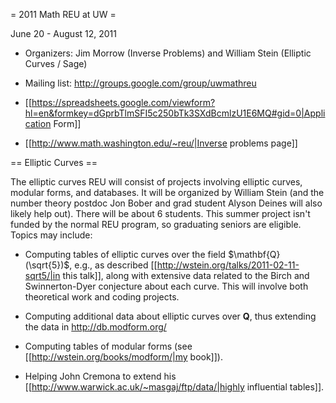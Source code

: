 = 2011 Math REU at UW =

June 20 - August 12, 2011 

 * Organizers: Jim Morrow (Inverse Problems) and William Stein (Elliptic Curves / Sage)

 * Mailing list: http://groups.google.com/group/uwmathreu

 * [[https://spreadsheets.google.com/viewform?hl=en&formkey=dGprbTlmSFI5c250bTk3SXdBcmlzU1E6MQ#gid=0|Application Form]]

 * [[http://www.math.washington.edu/~reu/|Inverse problems page]]


== Elliptic Curves ==

The elliptic curves REU will consist of projects involving elliptic curves, modular forms, and databases. It will be organized by William Stein (and the number theory postdoc Jon Bober and grad student Alyson Deines will also likely help out).  There will be about 6 students.   This summer project isn't funded by the normal REU program, so graduating seniors are eligible.  Topics may include:

   * Computing tables of elliptic curves over the field $\mathbf{Q}(\sqrt{5})$, e.g., as described [[http://wstein.org/talks/2011-02-11-sqrt5/|in this talk]], along with extensive data related to the Birch and Swinnerton-Dyer conjecture about each curve.  This will involve both theoretical work and coding projects. 

   * Computing additional data about elliptic curves over $\mathbf{Q}$, thus extending the data in http://db.modform.org/

   * Computing tables of modular forms (see [[http://wstein.org/books/modform/|my book]]). 

   * Helping John Cremona to extend his [[http://www.warwick.ac.uk/~masgaj/ftp/data/|highly influential tables]].
  
